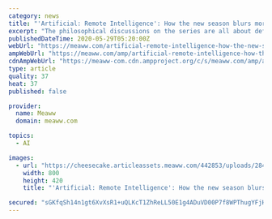 ```yaml
---
category: news
title: "'Artificial: Remote Intelligence': How the new season blurs more lines between AI and reality than ever before"
excerpt: "The philosophical discussions on the series are all about defining where that line is so that it can be permanently erased"
publishedDateTime: 2020-05-29T05:20:00Z
webUrl: "https://meaww.com/artificial-remote-intelligence-how-the-new-season-blurs-more-lines-ai-reality-twitch"
ampWebUrl: "https://meaww.com/amp/artificial-remote-intelligence-how-the-new-season-blurs-more-lines-ai-reality-twitch"
cdnAmpWebUrl: "https://meaww-com.cdn.ampproject.org/c/s/meaww.com/amp/artificial-remote-intelligence-how-the-new-season-blurs-more-lines-ai-reality-twitch"
type: article
quality: 37
heat: 37
published: false

provider:
  name: Meaww
  domain: meaww.com

topics:
  - AI

images:
  - url: "https://cheesecake.articleassets.meaww.com/442853/uploads/2849d0c0-a160-11ea-8d91-674cc9094c99_800_420.jpeg"
    width: 800
    height: 420
    title: "'Artificial: Remote Intelligence': How the new season blurs more lines between AI and reality than ever before"

secured: "sGKfqSh14n1gt6XvXsR1+uQLKcT1ZhReLL50E1g4ADuVD00P7f8WPThugYFjHeVXNXj0No7gKEHsKAop4kRLlsmyyKuhewhE8jS92iWu4HWxjB3WB3gn2m9qFY7jfr7vbkh+Qi0no7xytF+/1dsskG2gzHKKLcEF7WpaBP9EifNp1WhNHEBnRyS5NgqwQdkAPHRgIwndc642hs9nXbY7flUXFK85IcsP6eV1A+MJv1DsDs/RVUDux4Y+EDMME1+22Qz1nnfHcVwpeuwAECpwfxUSKzu75GJNjcpsK0QhWF6Ssd43rLSqsrzV3QDn1rj2;wCbfuD7a96rTE+nACdUAMg=="
---
```


